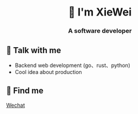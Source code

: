 
<h1 align="center">🫡  I'm XieWei </h1>
<h3 align="center">A software developer </h3>



## 💬 Talk with me
- Backend web development (go、rust、python)
- Cool idea about production


## 🫡 Find me
[Wechat](javascript:void(0))

<div id="modal" class="modal">
  <div class="modal-content">
    <span class="close">&times;</span>
    <p>🫡 Scan Me!</p>
    <img src="./img/wechat.jpg" alt="wu_xiaoshen">
  </div>
</div>

<style>
/* 模态框 */
.modal {
  display: none;
  position: fixed;
  z-index: 1;
  left: 0;
  top: 0;
  width: 100%;
  height: 100%;
  overflow: auto;
  background-color: rgba(0,0,0,0.8);
}

/* 模态框内容 */
.modal-content {
  position: relative;
  background-color: #fefefe;
  margin: auto;
  padding: 20px;
  border: 1px solid #888;
  width: 80%;
  max-width: 600px;
}

/* 关闭按钮 */
.close {
  position: absolute;
  top: 0;
  right: 0;
  color: #aaa;
  font-size: 28px;
  font-weight: bold;
  cursor: pointer;
}

/* 当鼠标悬停在关闭按钮上时，改变样式 */
.close:hover,
.close:focus {
  color: black;
  text-decoration: none;
  cursor: pointer;
}
</style>

<script>
// 获取模态框和关闭按钮
var modal = document.getElementById("modal");
var close = document.getElementsByClassName("close")[0];

// 点击链接时弹出模态框
document.querySelector('a[href="javascript:void(0)"]').onclick = function() {
  modal.style.display = "block";
}

// 点击关闭按钮或模态框外部时关闭模态框
close.onclick = function() {
  modal.style.display = "none";
}

window.onclick = function(event) {
  if (event.target == modal) {
    modal.style.display = "none";
  }
}
</script>